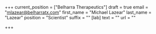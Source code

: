 +++
current_position = ["Belharra Therapeutics"]
draft = true
email = "mlazear@belharratx.com"
first_name = "Michael Lazear"
last_name = "Lazear"
position = "Scientist"
suffix = ""
[lab]
text = ""
url = ""

+++
